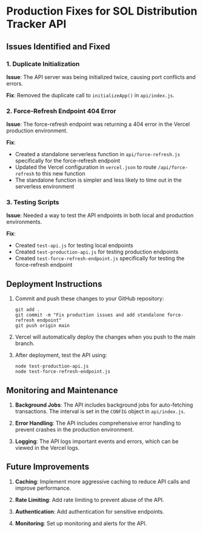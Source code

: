 # Production Fixes for SOL Distribution Tracker API

## Issues Identified and Fixed

### 1. Duplicate Initialization

**Issue**: The API server was being initialized twice, causing port conflicts and errors.

**Fix**: Removed the duplicate call to `initializeApp()` in `api/index.js`.

### 2. Force-Refresh Endpoint 404 Error

**Issue**: The force-refresh endpoint was returning a 404 error in the Vercel production environment.

**Fix**: 
- Created a standalone serverless function in `api/force-refresh.js` specifically for the force-refresh endpoint
- Updated the Vercel configuration in `vercel.json` to route `/api/force-refresh` to this new function
- The standalone function is simpler and less likely to time out in the serverless environment

### 3. Testing Scripts

**Issue**: Needed a way to test the API endpoints in both local and production environments.

**Fix**:
- Created `test-api.js` for testing local endpoints
- Created `test-production-api.js` for testing production endpoints
- Created `test-force-refresh-endpoint.js` specifically for testing the force-refresh endpoint

## Deployment Instructions

1. Commit and push these changes to your GitHub repository:
   ```
   git add .
   git commit -m "Fix production issues and add standalone force-refresh endpoint"
   git push origin main
   ```

2. Vercel will automatically deploy the changes when you push to the main branch.

3. After deployment, test the API using:
   ```
   node test-production-api.js
   node test-force-refresh-endpoint.js
   ```

## Monitoring and Maintenance

1. **Background Jobs**: The API includes background jobs for auto-fetching transactions. The interval is set in the `CONFIG` object in `api/index.js`.

2. **Error Handling**: The API includes comprehensive error handling to prevent crashes in the production environment.

3. **Logging**: The API logs important events and errors, which can be viewed in the Vercel logs.

## Future Improvements

1. **Caching**: Implement more aggressive caching to reduce API calls and improve performance.

2. **Rate Limiting**: Add rate limiting to prevent abuse of the API.

3. **Authentication**: Add authentication for sensitive endpoints.

4. **Monitoring**: Set up monitoring and alerts for the API. 